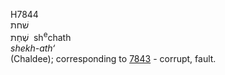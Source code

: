 <body>
  <p>H7844<br>  שׁחת  <br> שְׁחַת  ‎  sh<sup>e</sup>chath  <br><i>shekh-ath‘ </i><br>(Chaldee); corresponding to <a href="h7843.htm">7843</a>  - corrupt, fault.<br></p>
 </body>
